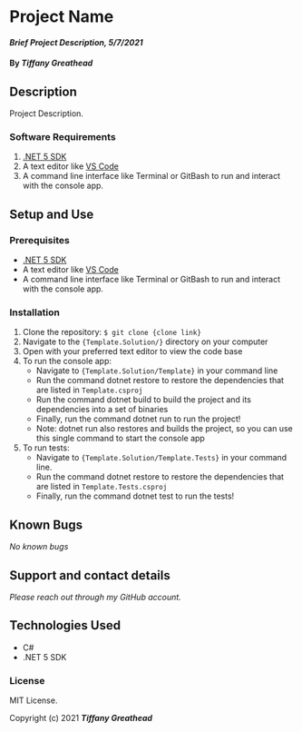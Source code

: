 # Project Name

#### _Brief Project Description, 5/7/2021_

#### By _**Tiffany Greathead**_

## Description

Project Description.

### Software Requirements

1. [.NET 5 SDK](https://dotnet.microsoft.com/download/dotnet/5.0)
2. A text editor like [VS Code](https://code.visualstudio.com/)
3. A command line interface like Terminal or GitBash to run and interact with the console app.

## Setup and Use

### Prerequisites

- [.NET 5 SDK](https://dotnet.microsoft.com/download/dotnet/5.0)
- A text editor like [VS Code](https://code.visualstudio.com/)
- A command line interface like Terminal or GitBash to run and interact with the console app.

### Installation

1. Clone the repository: `$ git clone {clone link}`
2. Navigate to the `{Template.Solution/}` directory on your computer
3. Open with your preferred text editor to view the code base
4. To run the console app:
   - Navigate to `{Template.Solution/Template}` in your command line
   - Run the command dotnet restore to restore the dependencies that are listed in `Template.csproj`
   - Run the command dotnet build to build the project and its dependencies into a set of binaries
   - Finally, run the command dotnet run to run the project!
   - Note: dotnet run also restores and builds the project, so you can use this single command to start the console app
5. To run tests:
   - Navigate to `{Template.Solution/Template.Tests}` in your command line.
   - Run the command dotnet restore to restore the dependencies that are listed in `Template.Tests.csproj`
   - Finally, run the command dotnet test to run the tests!

## Known Bugs

_No known bugs_

## Support and contact details

_Please reach out through my GitHub account._

## Technologies Used

- C#
- .NET 5 SDK

### License

MIT License.

Copyright (c) 2021 **_Tiffany Greathead_**
